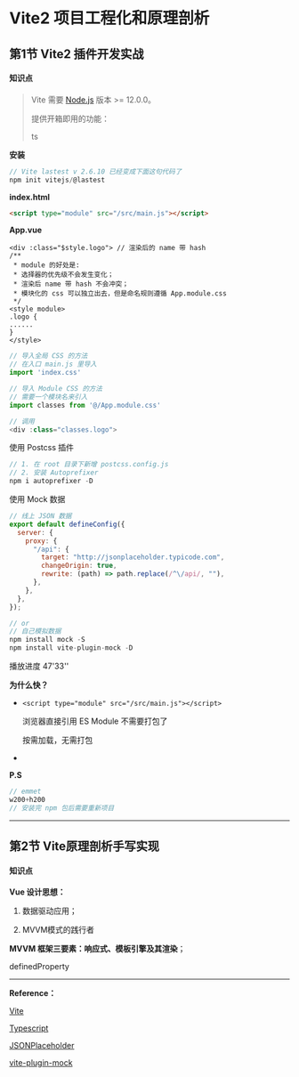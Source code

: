 # Vite2 项目工程化和原理剖析

## 第1节 Vite2 插件开发实战

#### 知识点

> Vite 需要 [Node.js](https://nodejs.org/en/) 版本 >= 12.0.0。
>
> 提供开箱即用的功能：
>
> ts

**安装**

```javascript
// Vite lastest v 2.6.10 已经变成下面这句代码了
npm init vitejs/@lastest
```
**index.html**

```html
<script type="module" src="/src/main.js"></script>
```
**App.vue**

```vue
<div :class="$style.logo"> // 渲染后的 name 带 hash
/**
 * module 的好处是:
 * 选择器的优先级不会发生变化；
 * 渲染后 name 带 hash 不会冲突；
 * 模块化的 css 可以独立出去，但是命名规则遵循 App.module.css
 */
<style module>
.logo {
......
}
</style>
```

```javascript
// 导入全局 CSS 的方法
// 在入口 main.js 里导入
import 'index.css'

// 导入 Module CSS 的方法
// 需要一个模块名来引入
import classes from '@/App.module.css'

// 调用
<div :class="classes.logo">
```

使用 Postcss 插件

```javascript
// 1. 在 root 目录下新增 postcss.config.js
// 2. 安装 Autoprefixer
npm i autoprefixer -D
```

使用 Mock 数据

```JavaScript
// 线上 JSON 数据
export default defineConfig({
  server: {
    proxy: {
      "/api": {
        target: "http://jsonplaceholder.typicode.com",
        changeOrigin: true,
        rewrite: (path) => path.replace(/^\/api/, ""),
      },
    },
  },
});

// or
// 自己模拟数据
npm install mock -S
npm install vite-plugin-mock -D

```



播放进度 47'33'' 

**为什么快？**

- `<script type="module" src="/src/main.js"></script>` 

  浏览器直接引用 ES Module 不需要打包了

  按需加载，无需打包 

* 

**P.S**

```javascript
// emmet
w200+h200
// 安装完 npm 包后需要重新项目

```


------



## 第2节 Vite原理剖析手写实现

#### 知识点

**Vue 设计思想：**

1. 数据驱动应用；

2. MVVM模式的践行者

**MVVM 框架三要素：响应式、模板引擎及其渲染**；

definedProperty

---

**Reference：**

[Vite](https://cn.vitejs.dev/guide/)

[Typescript](https://www.typescriptlang.org/)

[JSONPlaceholder](http://jsonplaceholder.typicode.com/)

[vite-plugin-mock](https://github.com/anncwb/vite-plugin-mock)


